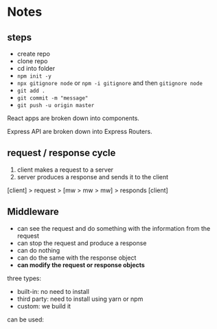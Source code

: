# Notes

## steps

- create repo
- clone repo
- cd into folder
- `npm init -y`
- `npx gitignore node` or `npm -i gitignore` and then `gitignore node`
- `git add .`
- `git commit -m "message"`
- `git push -u origin master`

React apps are broken down into components.

Express API are broken down into Express Routers.

## request / response cycle

1. client makes a request to a server
2. server produces a response and sends it to the client

[client] > request > [mw > mw > mw] > responds [client]

## Middleware

- can see the request and do something with the information from the request
- can stop the request and produce a response
- can do nothing
- can do the same with the response object
- **can modify the request or response objects**

three types:

- built-in: no need to install
- third party: need to install using yarn or npm
- custom: we build it

can be used:
